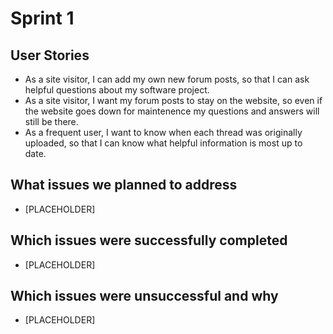 # Sprint 1
## User Stories
- As a site visitor, I can add my own new forum posts, so that I can ask helpful questions about my software project.
- As a site visitor, I want my forum posts to stay on the website, so even if the website goes down for maintenence my questions and answers will still be there.
- As a frequent user, I want to know when each thread was originally uploaded, so that I can know what helpful information is most up to date.
## What issues we planned to address
- [PLACEHOLDER]
## Which issues were successfully completed
- [PLACEHOLDER]
## Which issues were unsuccessful and why
- [PLACEHOLDER]
